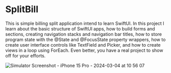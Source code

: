 # SplitBill
This is simple billing split application intend to learn SwiftUI.
In this project I learn about the basic structure of SwiftUI apps, how to build forms and sections, creating navigation stacks and navigation bar titles, how to store program state with the @State and @FocusState property wrappers, how to create user interface controls like TextField and Picker, and how to create views in a loop using ForEach. Even better, you have a real project to show off for your efforts.

![Simulator Screenshot - iPhone 15 Pro - 2024-03-04 at 10 56 07](https://github.com/Prathameshchakote/SplitBill/assets/30796045/b0d01289-138d-4ea3-85e9-782a328e6a80)
